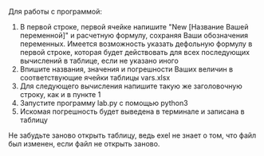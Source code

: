 Для работы с программой:
1) В первой строке, первой ячейке напишите "New [Название Вашей переменной]" и расчетную формулу, сохраняя Ваши обозначения переменных. Имеется возможность указать дефольную формулу в первой строке, которая будет действовать для всех последующих вычислений в таблице, если не указано иного
2) Впишите названия, значения и погрешности Ваших величин в соответствующие ячейки таблицы vars.xlsx
3) Для следующего вычисления напишите такую же заголовочную строку, как и в пункте 1
4) Запустите программу lab.py c помощью python3
5) Искомая погрешность будет выведена в терминале и записана в таблицу

Не забудьте заново открыть таблицу, ведь exel не знает о том, что файл был изменен, если файл не открыть заново.
